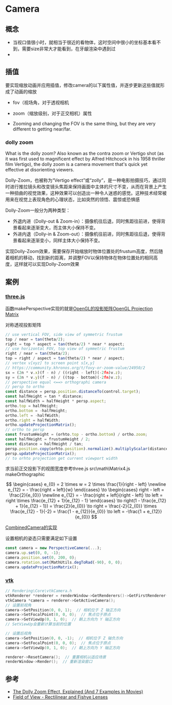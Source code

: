 # Camera

## 概念

- 当视口值很小时，就相当于很近的看物体，这时空间中很小的坐标基本看不到，需要size非常大才能看到，在牙龈渲染中遇到过
- 

## 插值

要实现缩放动画并应用插值，修改camera的以下属性值，并逐步更新这些值就形成了动画的缩放
- fov（视场角，对于透视相机
- zoom（缩放级别，对于正交相机）属性

- Zooming and changing the FOV is the same thing, but they are very different to getting near/far. 

### dolly zoom
What is the dolly zoom? Also known as the contra zoom or Vertigo shot (as it was first used to magnificent effect by Alfred Hitchcock in his 1958 thriller film Vertigo), the dolly zoom is a camera movement that's quick yet effective at disorienting viewers.

Dolly-Zoom，也被称为“Vertigo effect”或“zolly”，是一种电影拍摄技巧，通过同时进行推拉镜头和改变镜头焦距来保持画面中主体的尺寸不变，从而在背景上产生一种扭曲的视觉效果，这种效果可以创造出一种令人迷惑的感觉。这种技术经常被用来在视觉上表现角色的心理状态，比如突然的领悟、震惊或恐惧感

Dolly-Zoom一般分为两种类型：

- 外退内进（Dolly-out & Zoom-in）：摄像机往后退，同时焦距往前进，使得背景看起来逐渐变大，而主体大小保持不变。
- 外进内退（Dolly-in & Zoom-out）：摄像机往前进，同时焦距往后退，使得背景看起来逐渐变小，同样主体大小保持不变。


实现Dolly-Zoom效果，需要保存开始缩放时物体位置处的frustum高度，然后随着相机的移动，找到新的距离，并调整FOV以保持物体在物体位置处的相同高度，这样就可以实现Dolly-Zoom效果

## 案例

### [three.js](https://github.com/mrdoob/three.js/blob/dev/src/math/Matrix4.js)

函数makePerspective实现的就是[OpenGL的投影矩阵OpenGL Projection Matrix](https://songho.ca/opengl/gl_projectionmatrix.html)

对称透视投影矩阵

```js
// use vertical FOV, side view of symmetric frustum
top / near = tan(theta/2);
right = top * aspect = tan(theta/2) * near * aspect;    
// use horizontal FOV, top view of symmetric frustum
right / near = tan(theta/2);
top = right / aspect = tan(theta/2) * near / aspect;
// vertex v[xyz] to screen point s[x,y]
// https://community.khronos.org/t/fovy-or-zoom-value/24950/2
sx = (2n * v.x)(f - n) / ((right - left)(-2fn)v.z);
sy = (2n * v.y)(f - n) / ((top - bottom)(-2fn)v.z);
// perspective equal <==> orthographi camera
// persp to ortho
const distance = persp.position.distanceTo(control.target);
const halfHeight = tan * distance;
const halfWidth = halfHeight * persp.aspect;
ortho.top = halfHeight;
ortho.bottom = -halfHeight;
ortho.left = -halfWidth;
ortho.right = halfWidth;
ortho.updateProjectionMatrix();
// ortho to persp
const frustumHeight = (orhto.top - ortho.bottom) / ortho.zoom;
const halfHeight = frustumHeight / 2;
const distance = halfHeight / tan;
persp.position.copy(orhto.position).normalize().multiplyScalar(distance);
persp.updateProjectionMatrix();
// to orhto projection get current viewport width

```

求当前正交投影下的视图宽度参考three.js src\math\Matrix4.js makeOrthographic

$$
\begin{cases}
e_{0} = 2 \times w = 2 \times \frac{1}{right - left} \newline
e_{12} = - \frac{right + left}{w} 
\end{cases} \to 
\begin{cases}
right - left = \frac{2}{e_{0}} \newline
e_{12} = - \frac{right + left}{right - left} \to left = right \times \frac{e_{12} + 1}{e_{12} - 1}
\end{cases} \to right(1 - \frac{e_{12} + 1}{e_{12} - 1}) = \frac{2}{e_{0}} \to right = \frac{-2}{2_{0}} \times \frac{e_{12} - 1}{-2}
= \frac{1 - e_{12}}{e_{0}} \to left = -\frac{1 + e_{12}}{e_{0}}
$$

[CombinedCamera的实现](https://github.com/mrdoob/three.js/blob/7f43f4e6ef087cec168fea25bb53591052d5ff12/examples/js/cameras/CombinedCamera.js)

设置相机的姿态只需要满足如下设置
```js
const camera = new PerspectiveCamera(...);
camera.up.set(0, 0, -1);
camera.position.set(0, 200, 0);
camera.rotation.set(MathUtils.degToRad(-90), 0, 0);
camera.updateProjectionMatrix();
```

### [vtk](https://gitlab.kitware.com/vtk/vtk/-/blob/master/Rendering/Core/vtkCamera.cxx)

```C++
// Rendering\Core\vtkCamera.h
vtkRenderer *renderer = renderWindow->GetRenderers()->GetFirstRenderer();
vtkCamera *camera = renderer->GetActiveCamera();
// 设置前视角
camera->SetPosition(0, 0, 1);  // 相机位于 Z 轴正方向
camera->SetFocalPoint(0, 0, 0);  // 焦点位于原点
camera->SetViewUp(0, 1, 0);  // 朝上方向为 Y 轴正方向
// SetViewUp会重新计算当前的位置

// 设置后视角
camera->SetPosition(0, 0, -1);  // 相机位于 Z 轴负方向
camera->SetFocalPoint(0, 0, 0);  // 焦点位于原点
camera->SetViewUp(0, 1, 0);  // 朝上方向为 Y 轴正方向

renderer->ResetCamera();  // 重置相机以适应场景
renderWindow->Render();  // 重新渲染窗口
```

## 参考

- [The Dolly Zoom Effect, Explained (And 7 Examples in Movies)](https://whatnerd.com/contra-zoom-film-technique-explained-examples/)
- [Field of View - Rectilinear and Fishye Lenses ](https://bobatkins.com/photography/technical/field_of_view.html)


